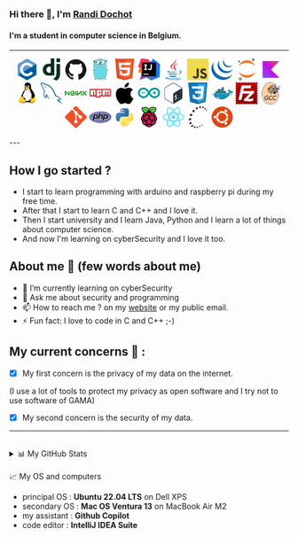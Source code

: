 ### Hi there 👋, I'm [Randi Dochot](https://mycv.dochot.be)
#### I'm a student in computer science in Belgium.

---
<p align="center">
<img src="https://github.com/devicons/devicon/blob/master/icons/c/c-original.svg" height="40" width="40" alt="C">
<img src="https://github.com/devicons/devicon/blob/master/icons/django/django-plain.svg" height="40" width="40" alt="django">
<img src="https://github.com/devicons/devicon/blob/master/icons/github/github-original.svg" height="40" width="40" alt="github">
<img src="https://github.com/devicons/devicon/blob/master/icons/go/go-original.svg" height="40" width="40" alt="go">
<img src="https://github.com/devicons/devicon/blob/master/icons/html5/html5-original.svg" height="40" width="40" alt="html">
<img src="https://github.com/devicons/devicon/blob/master/icons/intellij/intellij-original.svg" height="40" width="40" alt="intellij">
<img src="https://github.com/devicons/devicon/blob/master/icons/java/java-original.svg" height="40" width="40" alt="java">
<img src="https://github.com/devicons/devicon/blob/master/icons/javascript/javascript-original.svg" height="40" width="40" alt="javascript">
<img src="https://github.com/devicons/devicon/blob/master/icons/jquery/jquery-original.svg" height="40" width="40" alt="jquery">
<img src="https://github.com/devicons/devicon/blob/master/icons/jupyter/jupyter-original.svg" height="40" width="40" alt="jupyter">
<img src="https://github.com/devicons/devicon/blob/master/icons/kotlin/kotlin-original.svg" height="40" width="40" alt="kotlin">
<img src="https://github.com/devicons/devicon/blob/master/icons/linux/linux-original.svg" height="40" width="40" alt="linux">
<img src="https://github.com/devicons/devicon/blob/master/icons/mysql/mysql-original.svg" height="40" width="40" alt="mysql">
<img src="https://github.com/devicons/devicon/blob/master/icons/nginx/nginx-original.svg" height="40" width="40" alt="nginx">
<img src="https://github.com/devicons/devicon/blob/master/icons/npm/npm-original-wordmark.svg" height="40" width="40" alt="npm">
<img src="https://github.com/devicons/devicon/blob/master/icons/apple/apple-original.svg" height="40" width="40" alt="apple">
<img src="https://github.com/devicons/devicon/blob/master/icons/arduino/arduino-original.svg" height="40" width="40" alt="arduino">
<img src="https://github.com/devicons/devicon/blob/master/icons/bash/bash-original.svg" height="40" width="40" alt="bash">
<img src="https://github.com/devicons/devicon/blob/master/icons/css3/css3-original.svg" height="40" width="40" alt="css">
<img src="https://github.com/devicons/devicon/blob/master/icons/docker/docker-original.svg" height="40" width="40" alt="docker">
<img src="https://github.com/devicons/devicon/blob/master/icons/filezilla/filezilla-plain.svg" height="40" width="40" alt="filezilla">
<img src="https://github.com/devicons/devicon/blob/master/icons/gcc/gcc-original.svg" height="40" width="40" alt="gcc">
<img src="https://github.com/devicons/devicon/blob/master/icons/git/git-original.svg" height="40" width="40" alt="git">
<img src="https://github.com/devicons/devicon/blob/master/icons/php/php-original.svg" height="40" width="40" alt="php">
<img src="https://github.com/devicons/devicon/blob/master/icons/python/python-original.svg" height="40" width="40" alt="python">
<img src="https://github.com/devicons/devicon/blob/master/icons/raspberrypi/raspberrypi-original.svg" height="40" width="40" alt="raspberrypi">
<img src="https://github.com/devicons/devicon/blob/master/icons/react/react-original.svg" height="40" width="40" alt="react">
<img src="https://github.com/devicons/devicon/blob/master/icons/ssh/ssh-original.svg" height="40" width="40" alt="ssh">
<img src="https://github.com/devicons/devicon/blob/master/icons/ubuntu/ubuntu-plain.svg" height="40" width="40" alt="ubuntu">
</p>
---

## How I go started ?
- I start to learn programming with arduino and raspberry pi during my free time.
- After that I start to learn C and C++ and I love it.
- Then I start university and I learn Java, Python and I learn a lot of things about computer science.
- And now I'm learning on cyberSecurity and I love it too.


## About me 🤔 (few words about me)
- 🌱 I’m currently learning on cyberSecurity
- 💬 Ask me about security and programming
- 📫 How to reach me ? on my [website](https://dochot.be) or my public email.
- ⚡ Fun fact: I love to code in C and C++ ;-) 


## My current concerns 🤔 :

- [x] My first concern is the privacy of my data on the internet.

(I use a lot of tools to protect my privacy as open software and I try not to use software of GAMA)

- [x] My second concern is the security of my data.

---
<br>


<details>
  <summary>📊 My GitHub Stats</summary>
  <img align="left" alt="Randi Dochot's Github Stats" src="https://github-readme-stats.vercel.app/api?username=Randi-dcht&show_icons=true&hide_border=true" />
</details>

<br>
<summary>📈 My OS and computers</summary>
  <ul>
     <li>principal OS : <strong>Ubuntu 22.04 LTS</strong> on Dell XPS</li>
     <li>secondary OS : <strong>Mac OS Ventura 13</strong> on MacBook Air M2</li>
     <li>my assistant : <strong>Github Copilot</strong></li>
     <li>code editor : <strong>IntelliJ IDEA Suite</strong></li>
  </ul>
